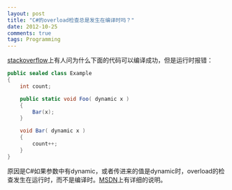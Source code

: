 ```yaml
---
layout: post
title: "C#的overload检查总是发生在编译时吗？"
date: 2012-10-25
comments: true
tags: Programming
---
```

<p><a href="http://stackoverflow.com/questions/12842712/why-does-the-c-sharp-compiler-not-fault-code-where-a-static-method-calls-an-inst?newsletter=1&amp;nlcode=55866|c739">stackoverflow</a>上有人问为什么下面的代码可以编译成功，但是运行时报错：</p>  

```csharp
public sealed class Example
{
    int count;

    public static void Foo( dynamic x )
    {
        Bar(x);
    }

    void Bar( dynamic x )
    {
        count++;
    }
}
```

原因是C#如果参数中有dynamic，或者传进来的值是dynamic时，overload的检查发生在运行时，而不是编译时。<a href="http://msdn.microsoft.com/en-us/library/dd264736.aspx">MSDN</a>上有详细的说明。


